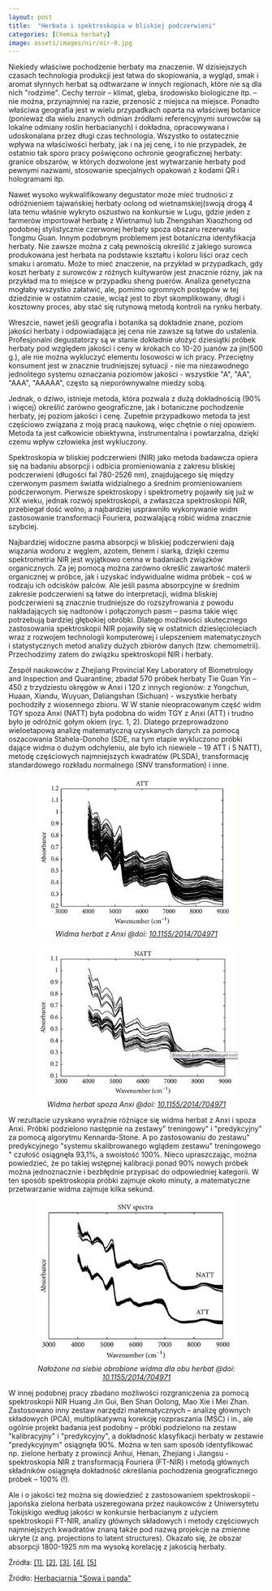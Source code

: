 ```yaml
---
layout: post
title:  "Herbata i spektroskopia w bliskiej podczerwieni"
categories: [Chemia herbaty]
image: assets/images/nir/nir-0.jpg
---
```



Niekiedy właściwe pochodzenie herbaty ma znaczenie. W dzisiejszych czasach technologia produkcji jest łatwa do skopiowania, a wygląd, smak i aromat słynnych herbat są odtwarzane w innych regionach, które nie są dla nich "rodzime". Cechy terroir – klimat, gleba, środowisko biologiczne itp. – nie można, przynajmniej na razie, przenosić z miejsca na miejsce. Ponadto właściwa geografia jest w wielu przypadkach oparta na właściwej botanice (ponieważ dla wielu znanych odmian źródłami referencyjnymi surowców są lokalne odmiany roślin herbacianych) i dokładna, opracowywana i udoskonalana przez długi czas technologia. Wszystko to ostatecznie wpływa na właściwości herbaty, jak i na jej cenę, i to nie przypadek, że ostatnio tak sporo pracy poświęcono ochronie geograficznej herbaty: granice obszarów, w których dozwolone jest wytwarzanie herbaty pod pewnymi nazwami, stosowanie specjalnych opakowań z kodami QR i hologramami itp. 

Nawet wysoko wykwalifikowany degustator może mieć trudności z odróżnieniem tajwańskiej herbaty oolong od wietnamskiej(swoją drogą 4 lata temu właśnie wykryto oszustwo na konkursie w Lugu, gdzie jeden z farmerów importował herbatę z Wietnamu) lub Zhengshan Xiaozhong od podobnej stylistycznie czerwonej herbaty spoza obszaru rezerwatu Tongmu Guan.
Innym podobnym problemem jest botaniczna identyfikacja herbaty. Nie zawsze można z całą pewnością określić z jakiego surowca produkowana jest herbata na podstawie kształtu i koloru liści oraz cech smaku i aromatu. Może to mieć znaczenie, na przykład w przypadkach, gdy koszt herbaty z surowców z różnych kultywarów jest znacznie różny, jak na przykład ma to miejsce w przypadku sheng puerów. Analiza genetyczna mogłaby wszystko załatwić, ale, pomimo ogromnych postępów w tej dziedzinie w ostatnim czasie, wciąż jest to zbyt skomplikowany, długi i kosztowny proces, aby stać się rutynową metodą kontroli na rynku herbaty.

Wreszcie, nawet jeśli geografia i botanika są dokładnie znane, poziom jakości herbaty i odpowiadająca jej cena nie zawsze są łatwe do ustalenia. Profesjonalni degustatorzy są w stanie dokładnie ułożyć dziesiątki próbek herbaty pod względem jakości i ceny w krokach co 10-20 juanów za jin(500 g.), ale nie można wykluczyć elementu losowości w ich pracy. Przeciętny konsument jest  w znacznie trudniejszej sytuacji - nie ma niezawodnego jednolitego systemu oznaczania poziomów jakości - wszystkie "A", "AA", "AAA", "AAAAA", często są nieporównywalne miedzy sobą.

Jednak, o dziwo, istnieje metoda, która pozwala z dużą dokładnością (90% i więcej) określić zarówno geograficzne, jak i botaniczne pochodzenie herbaty, jej poziom jakości i cenę. Zupełnie przypadkowo metoda ta jest częściowo związana z moją pracą naukową, więc chętnie o niej opowiem. Metoda ta jest całkowicie obiektywna, instrumentalna i powtarzalna, dzięki czemu wpływ człowieka jest wykluczony.

Spektroskopia w bliskiej podczerwieni (NIR) jako metoda badawcza opiera się na badaniu absorpcji i odbicia promieniowania z zakresu bliskiej podczerwieni (długości fal 780-2526 nm), znajdującego się między czerwonym pasmem światła widzialnego a średnim promieniowaniem podczerwonym. Pierwsze spektroskopy i spektrometry pojawiły się już w XIX wieku, jednak rozwój spektroskopii, a zwłaszcza spektroskopii NIR, przebiegał dość wolno, a najbardziej usprawniło wykonywanie widm zastosowanie transformacji Fouriera, pozwalającą robić widma znacznie szybciej.  

Najbardziej widoczne pasma absorpcji w bliskiej podczerwieni dają wiązania wodoru z węglem, azotem, tlenem i siarką, dzięki czemu spektrometria NIR jest wyjątkowo cenna w badaniach związków organicznych. Za jej pomocą można zarówno określić zawartość materii organicznej w próbce, jak i uzyskać indywidualne widma próbek – coś w rodzaju ich odcisków palców. Ale jeśli pasma absorpcyjne w średnim zakresie podczerwieni są łatwe do interpretacji, widma bliskiej podczerwieni są znacznie trudniejsze do rozszyfrowania z powodu nakładających się nadtonów i połączonych pasm – pasma takie więc potrzebują bardziej głębokiej obróbki. Dlatego możliwości skutecznego zastosowania spektroskopii NIR pojawiły się w ostatnich dziesięcioleciach wraz z rozwojem technologii komputerowej i ulepszeniem matematycznych i statystycznych metod analizy dużych zbiorów danych (tzw. chemometrii). Przechodzimy zatem do związku spektroskopii NIR i herbaty.

Zespół naukowców z Zhejiang Provincial Key Laboratory of Biometrology and Inspection and Quarantine, zbadał 570 próbek herbaty Tie Guan Yin – 450 z trzydziestu okręgów w Anxi i 120 z innych regionów: z Yongchun, Huaan, Xiandu, Wuyuan, Daliangshan (Sichuan) -  wszystkie herbaty pochodziły z wiosennego zbioru. W W stanie nieopracowanym część widm TGY spoza Anxi (NATT) była podobna do widm TGY z Anxi (ATT) i trudno było je odróżnić gołym okiem (ryc. 1, 2). Dlatego przeprowadzono wieloetapową analizę matematyczną uzyskanych danych za pomocą oszacowania Stahela-Donoho (SDE, na tym etapie wykluczono próbki dające widma o dużym odchyleniu, ale było ich niewiele – 19 ATT i 5 NATT), metodę częściowych najmniejszych kwadratów (PLSDA), transformację standardowego rozkładu normalnego (SNV transformation) i inne.
<p align="center">
  <img alt="nir-1" src="/assets/images/nir/nir-1.jpg" width="400">
  <br>
    <em><i>Widma herbat z Anxi @doi: <a href='https://dx.doi.org/10.1155%2F2014%2F704971'>10.1155/2014/704971</a> </i></em>
</p>

<p align="center">
  <img alt="nir-2" src="/assets/images/nir/nir-2.jpg" width="400">
  <br>
    <em><i>Widma herbat spoza Anxi @doi: <a href='https://dx.doi.org/10.1155%2F2014%2F704971'>10.1155/2014/704971</a> </i></em>
</p>

W rezultacie uzyskano wyraźnie różniące się widma herbat z Anxi i spoza Anxi. Próbki podzielono następnie na zestawy" treningowy" i "predykcyjny" za pomocą algorytmu Kennarda-Stone. A po zastosowaniu do zestawu" predykcyjnego "systemu skalibrowanego wglądem zestawu" treningowego " czułość osiągnęła 93,1%, a swoistość 100%. Nieco upraszczając, można powiedzieć, że po takiej wstępnej kalibracji ponad 90% nowych próbek można jednoznacznie i bezbłędnie przypisać do odpowiedniej kategorii. W ten sposób spektroskopia próbki zajmuje około minuty, a matematyczne przetwarzanie widma zajmuje kilka sekund.

<p align="center">
  <img alt="nir-3" src="/assets/images/nir/nir-3.jpg" width="400">
  <br>
    <em><i>Nałożone na siebie obrobione widma dla obu herbat @doi: <a href='https://dx.doi.org/10.1155%2F2014%2F704971'>10.1155/2014/704971</a> </i></em>
</p>

W innej podobnej pracy zbadano możliwości rozgraniczenia za pomocą spektroskopii NIR Huang Jin Gui, Ben Shan Oolong, Mao Xie i Mei Zhan. Zastosowano inny zestaw narzędzi matematycznych – analizę głównych składowych (PCA), multiplikatywną korekcję rozpraszania (MSC) i in., ale ogólnie projekt badania jest podobny – próbki podzielono na zestaw "kalibracyjny" i "predykcyjny", a dokładność klasyfikacji herbaty w zestawie "predykcyjnym" osiągnęła 90%. Można w ten sam sposób identyfikować np. zielone herbaty z prowincji Anhui, Henan, Zhejiang i Jiangsu - spektroskopia NIR z transformacją Fouriera (FT-NIR) i metodą głównych składników osiągnęła dokładność określania pochodzenia geograficznego próbek – 100% (!).

Ale i o jakości też można się dowiedzieć z zastosowaniem spektroskopii - japońska zielona herbata uszeregowana przez naukowców z Uniwersytetu Tokijskigo  według jakości w konkursie herbacianym z użyciem spektroskopii FT-NIR, analizy głównych składowych i metody częściowych najmniejszych kwadratów znaną także pod nazwą projekcje na zmienne ukryte (z ang. projections to latent structures). Okazało się, że obszar absorpcji 1800-1925 nm ma wysoką korelację z jakością herbaty.

Źródła:
[[1]](https://www.ncbi.nlm.nih.gov/pmc/articles/PMC4099165/),
[[2]](https://www.ncbi.nlm.nih.gov/pmc/articles/PMC5762236/),
[[3]](https://pubmed.ncbi.nlm.nih.gov/25208385/),
[[4]](https://pubmed.ncbi.nlm.nih.gov/19155188/),
[[5]](https://pubmed.ncbi.nlm.nih.gov/17973445/)

Źródło:
[Herbaciarnia "Sowa i panda"](https://cutt.ly/MQZDZgy)
